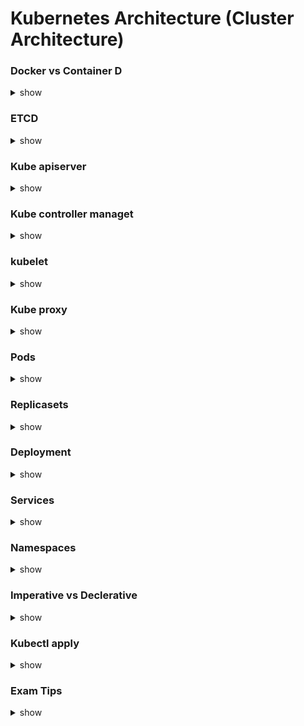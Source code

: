 # Kubernetes Architecture (Cluster Architecture)


### Docker vs Container D
<details><summary>show</summary>
<p>
```bash
cmds
```
</p>
</details>

### ETCD
<details><summary>show</summary>
<p>
```bash
cmds
```
</p>
</details>

### Kube apiserver
<details><summary>show</summary>
<p>
```bash
cmds
```
</p>
</details>

###  Kube controller managet
<details><summary>show</summary>
<p>
```bash
cmds
```
</p>
</details>

###  kubelet
<details><summary>show</summary>
<p>
```bash
cmds
```
</p>
</details>


###  Kube proxy 
<details><summary>show</summary>
<p>

```bash
kubectl get pods -n kube-system
kubectl get daemonset -n kube-system
```

</p>
</details>



###  Pods
<details><summary>show</summary>
<p>

```bash
kubectl get pods
```

</p>
</details>


###  Replicasets 
<details><summary>show</summary>
<p>

```bash
kubectl get replicaset
kubectl create f replicaset definition.yml
kubectl get replicaset
kubectl delete replicaset myapp replicaset *Also deletes all underlying PODs
kubectl replace f replicaset definition.yml
kubectl scale replicas=6 f replicaset definition.yml
```

</p>
</details>

### Deployment

<details><summary>show</summary>
<p>

```bash
kubectl create f deployment definition.yml
kubectl get deployments

kubectl get all

```




Useful link bookmark for exam as well
https://kubernetes.io/docs/reference/kubectl/conventions/

Basically use -o yaml to create yaml template instead of writing 
and use --dry-run=client to test if your cmd is going to run fine without running it 
e.g.

```bash
kubectl create deployment --image=nginx nginx --replicas=4 --dry-run=client -o yaml > nginx-deployment.yaml
```

</p>
</details>

### Services
<details><summary>show</summary>
<p>
Nodeport: target port:#, port:#, NodePort:# for outside world connectivity to the pod running container
ClusterIP: Default service
Loadbalancer: for frontend connecting to outside world. Uses native load balancing of cloud e.g. GCP, AWS, Azure, etc

```bash
k get svc
```
</p>
</details>

### Namespaces
<details><summary>show</summary>
<p>
Resource Quota, default DNS between different DNS, 3 namespaces by default (default, kube-system, kube-public)
```bash
k get pods -A
k get svc -n=marketing
kubectl config set-context $(kubectl config current-context) --namespace=prod
kubectl get pods --namespace=default
kubectl get pods --all-namespaces
```
</p>
</details>


### Imperative vs Declerative 
<details><summary>show</summary>
<p>
  Step by step (cmd's e.g. k edit/get/scale/create/run) vs config (yaml e.g. terraform, ansible, chef, k apply -f name.yml)

```bash
k run httpd --image=httpd:alpine --port=80 --expose

k create deployment redis-deploy --image=redis --replicas=2 --namespace=dev-ns

k run custom-nginx --image=nginx --port=8080

k create deployment --image=kodekloud/webapp-color --replicas=3 webapp

k create service clusterip redis-service --tcp=6379:6379 or k expose pod redis --port 6379 --name redis-service

k describe svc redis-service

k run --image=redis:alpine redis --labels=tier=db

k create ns dev-ns
```
</p>
</details>

### Kubectl apply
<details><summary>show</summary>
<p>
  It creates a live object config add some extra tags and also creates json format to keep track of the last modified config and compares the old and new to see what actions to perform on the file.

```bash
kubectl apply f deployment definition.yml
kubectl run nginx image= nginx


kubectl create f deployment definition.yml                                  (create)
kubectl get deployments                                                     (Get)
kubectl apply f deployment definition.yml                                   (Update)
kubectl set image deployment/ myapp deployment nginx =nginx:1.9.1           (Update)
kubectl rollout status deployment/ myapp deployment                         (Status)
kubectl rollout history deployment/ myapp deployment                        (Status)
kubectl rollout undo deployment/ myapp deployment                           (Rollback)
```
</p>
</details>





### Exam Tips
<details><summary>show</summary>
<p>
```bash
 Create Objects
kubectl apply f nginx.yaml
kubectl run image= nginx nginx
kubectl create deployment image= nginx nginx
kubectl expose deployment nginx port 80

  Update Objects
kubectl apply f nginx.yaml
kubectl edit deployment nginx
kubectl scale deployment nginx replicas=5
kubectl set image deployment nginx nginx =nginx:1.18
```
</p>
</details>




